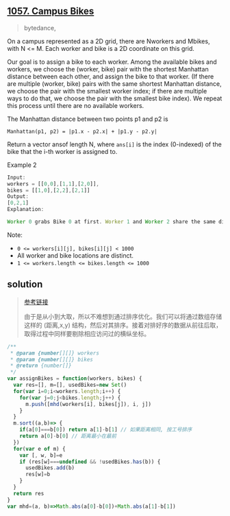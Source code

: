 ## [1057. Campus Bikes](https://leetcode.com/problems/campus-bikes)
> bytedance,

On a campus represented as a 2D grid, there are Nworkers and Mbikes, with N <= M. Each worker and bike is a 2D coordinate on this grid.

Our goal is to assign a bike to each worker. Among the available bikes and workers, we choose the (worker, bike) pair with the shortest Manhattan distance between each other, and assign the bike to that worker. (If there are multiple (worker, bike) pairs with the same shortest Manhattan distance, we choose the pair with the smallest worker index; if there are multiple ways to do that, we choose the pair with the smallest bike index). We repeat this process until there are no available workers.

The Manhattan distance between two points p1 and p2 is

`Manhattan(p1, p2) = |p1.x - p2.x| + |p1.y - p2.y|`

Return a vector ansof length N, where `ans[i]` is the index (0-indexed) of the bike that the i-th worker is assigned to.

Example 2
```js
Input:
workers = [[0,0],[1,1],[2,0]],
bikes = [[1,0],[2,2],[2,1]]
Output:
[0,2,1]
Explanation:

Worker 0 grabs Bike 0 at first. Worker 1 and Worker 2 share the same distance to Bike 2, thus Worker 1 is assigned to Bike 2, and Worker 2 will take Bike 1. So the output is [0,2,1].
```
Note:
- `0 <= workers[i][j], bikes[i][j] < 1000`
- All worker and bike locations are distinct.
- `1 <= workers.length <= bikes.length <= 1000`
## solution
> [参考链接](https://blog.csdn.net/qq_17550379/article/details/89305804)
>
> 由于是从小到大取，所以不难想到通过排序优化。我们可以将通过数组存储这样的 (距离,x,y) 结构，然后对其排序。接着对排好序的数据从前往后取，取得过程中同样要剔除相应访问过的横纵坐标。
```js
/**
 * @param {number[][]} workers
 * @param {number[][]} bikes
 * @return {number[]}
 */
var assignBikes = function(workers, bikes) {
  var res=[], m=[], usedBikes=new Set()
  for(var i=0;i<workers.length;i++) {
    for(var j=0;j<bikes.length;j++) {
      m.push([mhd(workers[i], bikes[j]), i, j])
    }
  }
  m.sort((a,b)=> {
    if(a[0]===b[0]) return a[1]-b[1] // 如果距离相同, 按工号排序
    return a[0]-b[0] // 距离最小在最前
  })
  for(var e of m) {
    var [, w, b]=e
    if (res[w]===undefined && !usedBikes.has(b)) {
      usedBikes.add(b)
      res[w]=b
    }
  }
  return res
}
var mhd=(a, b)=>Math.abs(a[0]-b[0])+Math.abs(a[1]-b[1])
```
